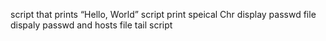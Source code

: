 script that prints “Hello, World” 
script print speical Chr
display passwd file 
dispaly passwd and hosts file
tail script
